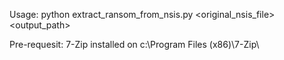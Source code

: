Usage:
python extract_ransom_from_nsis.py <original_nsis_file> <output_path>

Pre-requesit:
7-Zip installed on c:\Program Files (x86)\7-Zip\
